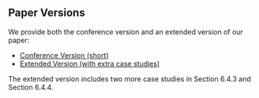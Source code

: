 ## Paper Versions

We provide both the conference version and an extended version of our paper:
- [Conference Version (short)](paper/conference_version.pdf)
- [Extended Version (with extra case studies)](paper/extended_version.pdf)

The extended version includes two more case studies in Section 6.4.3 and Section 6.4.4.
